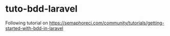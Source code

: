 # tuto-bdd-laravel
Following tutorial on https://semaphoreci.com/community/tutorials/getting-started-with-bdd-in-laravel
